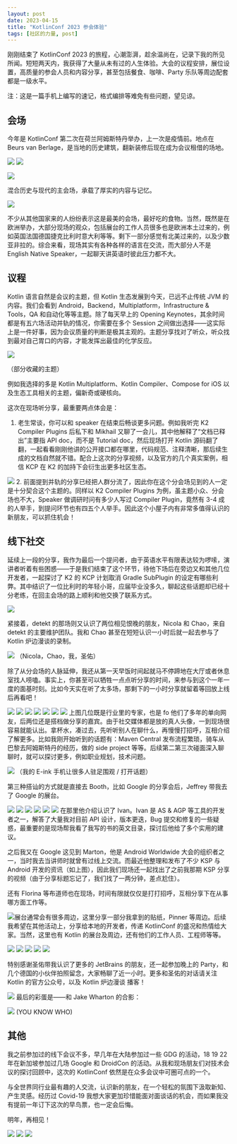 ```yaml
---
layout: post
date: 2023-04-15
title: "KotlinConf 2023 参会体验"
tags: [社区的力量, post]
---
```


刚刚结束了 KotlinConf 2023 的旅程，心潮澎湃，趁余温尚在，记录下我的所见所闻。短短两天内，我获得了大量从未有过的人生体验。大会的议程安排，展位设置，高质量的参会人员和内容分享，甚至包括餐食、咖啡、Party 乐队等周边配套都是一级水平。

注：这是一篇手机上编写的速记，格式编排等难免有些问题，望见谅。



## ​会场


今年是 KotlinConf 第二次在荷兰阿姆斯特丹举办，上一次是疫情前。地点在 Beurs van Berlage，是当地的历史建筑，翻新装修后现在成为会议租借的场地。

![](https://2bab-images.lastmayday.com/kt-conf-23-01.jpg?imageslim)
![](https://2bab-images.lastmayday.com/kt-conf-23-02.jpg?imageslim)

![](https://2bab-images.lastmayday.com/kt-conf-23-03.jpg?imageslim)

​混合历史与现代的主会场，承载了厚实的内容与记忆。

![](https://2bab-images.lastmayday.com/kt-conf-23-04.jpg?imageslim)


不少从其他国家来的人纷纷表示这是最美的会场，最好吃的食物。当然，既然是在欧洲举办，大部分现场的观众，包括展台的工作人员很多也是欧洲本土过来的，例如英国法国德国捷克比利时意大利等等。剩下一部分感觉有北美过来的，以及少数亚非拉的。综合来看，现场其实有各种各样的语言在交流，而大部分人不是 English Native Speaker，一起聊天讲英语时彼此压力都不大。


## ​议程

Kotlin 语言自然是会议的主题，但 Kotlin 生态发展到今天，已远不止传统 JVM 的内容。我们会看到 Android，Backend，Multiplatform，Infrastructure & Tools，QA 和自动化等等主题。除了每天早上的  Opening Keynotes，其余时间都是有五六场活动并轨的情况，你需要在多个 Session 之间做出选择——这实际上是一件好事，因为会议质量的判断是极其主观的。主题分享找对了听众，听众找到最对自己胃口的内容，才能发挥出最佳的化学反应。

![](https://2bab-images.lastmayday.com/kt-conf-23-05.png?imageslim)

（部分收藏的主题）


例如我选择的多是 Kotlin Multiplatform、Kotlin Compiler、Compose for iOS 以及生态工具相关的主题，偏新奇或硬核向。

这次在现场听分享，最重要两点体会是：

1. 老生常谈，你可以和 speaker 在结束后畅谈更多问题。例如我听完 K2 Compiler Plugins 后私下和 Mikhail 又聊了一会儿，其中他解释了“文档已释出”主要指 API doc，而不是 Tutorial doc，然后现场打开 Kotlin 源码翻了翻，一起看看刚刚他讲的公开接口都在哪里，代码规范、注释清晰，那后续生成的文档自然就不错。配合上这次的分享视频，以及官方的几个真实案例，相信 KCP 在 K2 的加持下会衍生出更多社区生态。


![](https://2bab-images.lastmayday.com/kt-conf-23-06.png?imageslim)
2. 前面提到并轨的分享已经把人群分流了，因此你在这个分会场见到的人一定是十分契合这个主题的。同样以 K2 Compiler Plugins 为例，虽主题小众、分会场也不大，Speaker 做调研时问有多少人写过 Compiler Plugin，竟然有 3-4 成的人举手，到提问环节也有四五个人举手。因此这个小屋子内有非常多值得认识的新朋友，可以抓住机会！


## ​线下社交


延续上一段的分享，我作为最后一个提问者，由于英语水平有限表达较为啰嗦，演讲者听着有些困惑——于是我们结束了这个环节，待他下场后在旁边又和其他几位开发者，一起探讨了 K2 的 KCP 计划取消 Gradle SubPlugin 的设定有哪些利弊。其中结识了一位比利时的年轻小哥，应届毕业没多久，聊起这些话题却已经十分老练，在回主会场的路上顺利和他交换了联系方式。

![](https://2bab-images.lastmayday.com/kt-conf-23-07.jpg?imageslim)

紧接着，detekt 的那场则又认识了两位相见恨晚的朋友，Nicola 和 Chao，来自 detekt 的主要维护团队。我和 Chao 甚至在短短认识一小时后就一起去参与了 Kotlin 炉边漫谈的录制。


![](https://2bab-images.lastmayday.com/kt-conf-23-08.jpg?imageslim)
（Nicola，Chao，我，圣佑）


除了从分会场的人脉延伸，我还从第一天早饭时间起就马不停蹄地在大厅或者休息室找人唠嗑。事实上，你甚至可以牺牲一点点听分享的时间，来参与到这个一年一度的面基时刻。比如今天实在听了太多场，那剩下的一小时分享就留着等回放上线后再看吧！


![](https://2bab-images.lastmayday.com/kt-conf-23-09.jpg?imageslim)
![](https://2bab-images.lastmayday.com/kt-conf-23-10.jpg?imageslim)
![](https://2bab-images.lastmayday.com/kt-conf-23-12-1.jpg?imageslim)
![](https://2bab-images.lastmayday.com/kt-conf-23-11.jpg?imageslim)
![](https://2bab-images.lastmayday.com/kt-conf-23-13.jpg?imageslim)
![](https://2bab-images.lastmayday.com/kt-conf-23-14.jpg?imageslim)
![](https://2bab-images.lastmayday.com/kt-conf-23-14-1.png?imageslim)
上图几位既是行业里的专家，也是 fo 他们了多年的单向网友，后两位还是搭档做分享的嘉宾。由于社交媒体都是放的真人头像，一到现场很容易就能认出。拿杯水，凑过去，先听听别人在聊什么，再慢慢打招呼，互相介绍了解更多。比如我刚开始听到的话题有：Maven Central 发布流程繁琐，骑车从巴黎去阿姆斯特丹的经历，做的 side project 等等。后续第二第三次碰面深入聊聊时，就可以探讨更多，例如职业规划，技术问题。

![](https://2bab-images.lastmayday.com/kt-conf-23-15.jpg?imageslim)
（我的 E-ink 手机让很多人驻足围观 / 打开话题）

第三种搭讪的方式就是直接去 Booth，比如 Google 的分享会后，Jeffrey 带我去了 Google 的展台。

![](https://2bab-images.lastmayday.com/kt-conf-23-16.png?imageslim)
![](https://2bab-images.lastmayday.com/kt-conf-23-17.jpg?imageslim)
![](https://2bab-images.lastmayday.com/kt-conf-23-18.png?imageslim)
![](https://2bab-images.lastmayday.com/kt-conf-23-19.jpg?imageslim)
![](https://2bab-images.lastmayday.com/kt-conf-23-20.png?imageslim)
![](https://2bab-images.lastmayday.com/kt-conf-23-21.png?imageslim)
​
在那里他介绍认识了 Ivan。Ivan 是 AS & AGP 等工具的开发者之一，解答了大量我对目前 API 设计，版本更迭，Bug 提交和修复的一些疑惑，最重要的是现场帮我看了我写的书的英文目录，探讨后他给了多个实用的建议。

之后我又在 Google 这见到 Marton，他是 Android Worldwide 大会的组织者之一，当时我去当讲师时就曾有过线上交流。而最近他整理和发布了不少 KSP 与 Android 开发的资讯（如上图），因此我们现场还一起找出了之前我那期 KSP 分享的视频（由于分享标题忘记了，我们找了一两分钟，差点尬住）。

还有 Florina 等布道师也在现场，时间有限就仅仅是打打招呼，互相分享下在从事哪方面工作等。

![](https://2bab-images.lastmayday.com/kt-conf-23-22.jpg?imageslim)​
展台通常会有很多周边，这里分享一部分我拿到的贴纸，Pinner 等周边。后续我希望在其他活动上，分享给本地的开发者，传递 KotlinConf 的盛况和热情给大家。当然，这里也有 Kotlin 的展台及周边，还有他们的工作人员、工程师等等。



![](https://2bab-images.lastmayday.com/kt-conf-23-23.jpg?imageslim)
![](https://2bab-images.lastmayday.com/kt-conf-23-24.jpg?imageslim)
![](https://2bab-images.lastmayday.com/kt-conf-23-25.jpg?imageslim)
![](https://2bab-images.lastmayday.com/kt-conf-23-26.jpg?imageslim)
![](https://2bab-images.lastmayday.com/kt-conf-23-27.jpg?imageslim)

特别感谢圣佑带我认识了更多的 JetBrains 的朋友，还一起参加晚上的 Party，和几个德国的小伙伴拍照留念，大家畅聊了近一小时。更多和圣佑的对话请关注 Kotlin 的官方公众号，以及 Kotlin 炉边漫谈 播客！

![](https://2bab-images.lastmayday.com/kt-conf-23-28.jpg?imageslim)
最后的彩蛋是——和 Jake Wharton 的合影：

![](https://2bab-images.lastmayday.com/kt-conf-23-29.jpg?imageslim)
 (YOU KNOW WHO)


## 其他


​我之前参加过的线下会议不多，早几年在大陆参加过一些 GDG 的活动，18 19 22 年在新加坡参加过几场 Google 和 DroidCon 的活动。从我和现场朋友们对技术会议的探讨回顾中，这次的 KotlinConf 依然是在众多会议中可圈可点的一个。

与全世界同行业最有趣的人交流，认识新的朋友，在一个轻松的氛围下汲取新知、产生灵感。经历过 Covid-19 我想大家更加珍惜能面对面谈话的机会，而如果我没有提前一年订下这次的早鸟票，也一定会后悔。

明年，再相见！


![](https://2bab-images.lastmayday.com/kt-conf-23-30.jpg?imageslim)
![](https://2bab-images.lastmayday.com/kt-conf-23-31.jpg?imageslim)
![](https://2bab-images.lastmayday.com/kt-conf-23-32.jpg?imageslim)